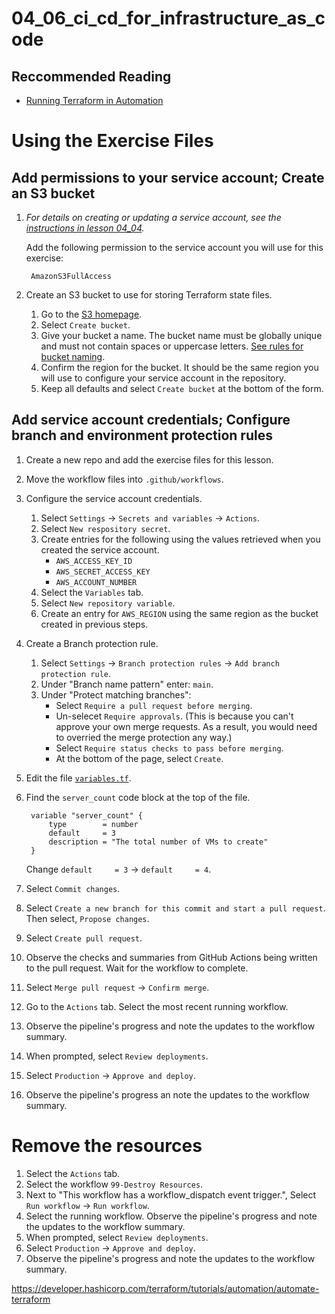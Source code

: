 # 04_06_ci_cd_for_infrastructure_as_code


## Reccommended Reading
- [Running Terraform in Automation](https://developer.hashicorp.com/terraform/tutorials/automation/automate-terraform)

# Using the Exercise Files
## Add permissions to your service account; Create an S3 bucket
1. _For details on creating or updating a service account, see the [instructions in lesson 04_04](../04_04_create_a_service_account/README.md)._

    Add the following permission to the service account you will use for this exercise:

        AmazonS3FullAccess

1. Create an S3 bucket to use for storing Terraform state files.
    1. Go to the [S3 homepage](s3.console.aws.amazon.com).
    1. Select `Create bucket`.
    1. Give your bucket a name.  The bucket name must be globally unique and must not contain spaces or uppercase letters. [See rules for bucket naming](https://docs.aws.amazon.com/AmazonS3/latest/userguide/bucketnamingrules.html).
    1. Confirm the region for the bucket.  It should be the same region you will use to configure your service account in the repository.
    1. Keep all defaults and select `Create bucket` at the bottom of the form.

## Add service account credentials; Configure branch and environment protection rules
1. Create a new repo and add the exercise files for this lesson.
1. Move the workflow files into `.github/workflows`.
1. Configure the service account credentials.
    1. Select `Settings` -> `Secrets and variables` -> `Actions`.
    1. Select `New respository secret`.
    1. Create entries for the following using the values retrieved when you created the service account.
        - `AWS_ACCESS_KEY_ID`
        - `AWS_SECRET_ACCESS_KEY`
        - `AWS_ACCOUNT_NUMBER`
    1. Select the `Variables` tab.
    1. Select `New repository variable`.
    1. Create an entry for `AWS_REGION` using the same region as the bucket created in previous steps.

1. Create a Branch protection rule.
    1. Select `Settings` -> `Branch protection rules` -> `Add branch protection rule`.
    1. Under "Branch name pattern" enter: `main`.
    1. Under "Protect matching branches":
        - Select `Require a pull request before merging`.
        - Un-selecet `Require approvals`.  (This is because you can't approve your own merge requests.  As a result, you would need to overried the merge protection any way.)
        - Select `Require status checks to pass before merging`.
        - At the bottom of the page, select `Create`.
1. Edit the file [`variables.tf`](./variables.tf).
1. Find the `server_count` code block at the top of the file.

        variable "server_count" {
            type        = number
            default     = 3
            description = "The total number of VMs to create"
        }

    Change `default     = 3` -> `default     = 4`.

1. Select `Commit changes`.
1. Select `Create a new branch for this commit and start a pull request`.  Then select, `Propose changes`.
1. Select `Create pull request`.
1. Observe the checks and summaries from  GitHub Actions being written to the pull request.  Wait for the workflow to complete.
1. Select `Merge pull request` -> `Confirm merge`.
1. Go to the `Actions` tab.  Select the most recent running workflow.
1. Observe the pipeline's progress and note the updates to the workflow summary.
1. When prompted, select `Review deployments`.
1. Select `Production` -> `Approve and deploy`.
1. Observe the pipeline's progress an note the updates to the workflow summary.

# Remove the resources
1. Select the `Actions` tab.
1. Select the workflow `99-Destroy Resources`.
1. Next to "This workflow has a workflow_dispatch event trigger.", Select `Run workflow` -> `Run workflow`.
1. Select the running workflow. Observe the pipeline's progress and note the updates to the workflow summary.
1. When prompted, select `Review deployments`.
1. Select `Production` -> `Approve and deploy`.
1. Observe the pipeline's progress and note the updates to the workflow summary.

https://developer.hashicorp.com/terraform/tutorials/automation/automate-terraform
